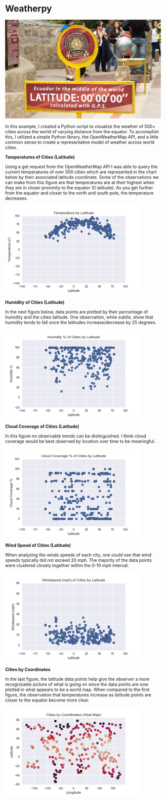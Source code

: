 # Weatherpy

![alt text](https://github.com/cgrinstead12/Weatherpy/blob/master/Images/equatorsign.png)

In this example, I created a Python script to visualize the weather of 500+ cities across the world of varying distance from the equator. To accomplish this, I utilized a simple Python library, the OpenWeatherMap API, and a little common sense to create a representative model of weather across world cities. 

**Temperatures of Cities (Latitude)**

Using a get request from the OpenWeatherMap API I was able to query the current temperatures of over 500 cities which are represented in the chart below by their associated latitude coordinate. Some of the observations we can make from this figure are that temperatures are at their highest when they are in closer proximity to the equator (0 latitude). As you get further from the equator and closer to the north and south pole, the temperature decreases. 

![alt text](https://github.com/cgrinstead12/Weatherpy/blob/master/main/Chart%20Pictures/Temperature.png)

**Humidity of Cities (Latitude)**

In the next figure below, data points are plotted by their percentage of humidity and the cities latitude. One observation, while subtle, show that humidity tends to fall once the latitudes increase/decrease by 25 degrees. 

![alt text](https://github.com/cgrinstead12/Weatherpy/blob/master/main/Chart%20Pictures/Humidity.png)

**Cloud Coverage of Cities (Latitude)**

In this figure no observable trends can be distinguished. I think cloud coverage would be best observed by location over time to be meaningful. 

![alt text](https://github.com/cgrinstead12/Weatherpy/blob/master/main/Chart%20Pictures/CloudCoverage.png)

**Wind Speed of Cities (Latitude)**

When analyzing the winds speeds of each city, one could see that wind speeds typically did not exceed 20 mph. The majority of the data points were clustered closely together within the 0-10 mph interval. 

![alt text](https://github.com/cgrinstead12/Weatherpy/blob/master/main/Chart%20Pictures/WindSpeed.png)

**Cities by Coordinates**

In the last figure, the latitude data points help give the observer a more recognizable picture of what is going on since the data points are now plotted in what appears to be a world map. When compared to the first figure, the observation that temperatures increase as latitude points are closer to the equator become more clear. 

![alt text](https://github.com/cgrinstead12/Weatherpy/blob/master/main/Chart%20Pictures/Citiesbycoordinates_heatmap.png)